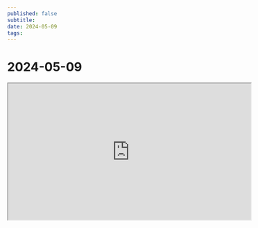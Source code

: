 ```yaml
---
published: false
subtitle: 
date: 2024-05-09
tags: 
---
```


# 2024-05-09 

<iframe width="560" height="315" src="https://gemoo.com/tools/upload-video/share/647367463904518144?codeId=vzRyJyJxn3Yw2&card=647367460666490880"  allowfullscreen></iframe>